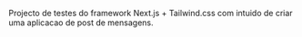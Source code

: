 Projecto de testes do framework Next.js + Tailwind.css com intuido de criar uma aplicacao de post de mensagens.
